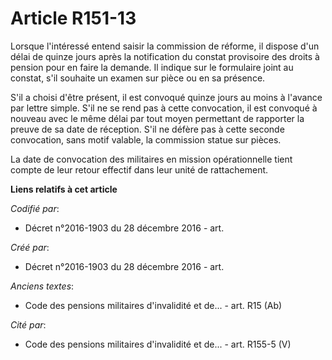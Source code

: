 # Article R151-13

Lorsque l'intéressé entend saisir la commission de réforme, il dispose d'un délai de quinze jours après la notification du
constat provisoire des droits à pension pour en faire la demande. Il indique sur le formulaire joint au constat, s'il
souhaite un examen sur pièce ou en sa présence.

S'il a choisi d'être présent, il est convoqué quinze jours au moins à l'avance par lettre simple. S'il ne se rend pas à cette
convocation, il est convoqué à nouveau avec le même délai par tout moyen permettant de rapporter la preuve de sa date de
réception. S'il ne défère pas à cette seconde convocation, sans motif valable, la commission statue sur pièces.

La date de convocation des militaires en mission opérationnelle tient compte de leur retour effectif dans leur unité de
rattachement.

**Liens relatifs à cet article**

_Codifié par_:

  - Décret n°2016-1903 du 28 décembre 2016 - art.

_Créé par_:

  - Décret n°2016-1903 du 28 décembre 2016 - art.

_Anciens textes_:

  - Code des pensions militaires d'invalidité et de... - art. R15 (Ab)

_Cité par_:

  - Code des pensions militaires d'invalidité et de... - art. R155-5 (V)
